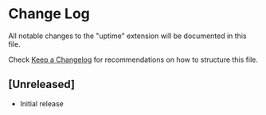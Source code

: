 # Change Log

All notable changes to the "uptime" extension will be documented in this file.

Check [Keep a Changelog](http://keepachangelog.com/) for recommendations on how to structure this file.

## [Unreleased]

- Initial release